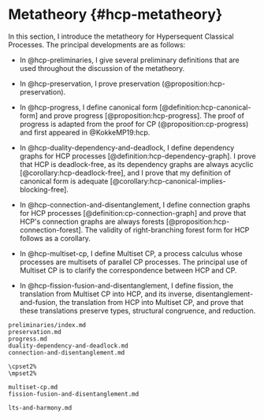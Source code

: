 # Metatheory {#hcp-metatheory}

In this section, I introduce the metatheory for Hypersequent Classical Processes.
The principal developments are as follows:

- In @hcp-preliminaries, I give several preliminary definitions that are used throughout the discussion of the metatheory.

- In @hcp-preservation, I prove preservation (@proposition:hcp-preservation).

- In @hcp-progress, I define canonical form [@definition:hcp-canonical-form] and prove progress [@proposition:hcp-progress].
  The proof of progress is adapted from the proof for CP (@proposition:cp-progress) and first appeared in @KokkeMP19:hcp.

- In @hcp-duality-dependency-and-deadlock, I define dependency graphs for HCP processes [@definition:hcp-dependency-graph].
  I prove that HCP is deadlock-free, as its dependency graphs are always acyclic [@corollary:hcp-deadlock-free], and I prove that my definition of canonical form is adequate [@corollary:hcp-canonical-implies-blocking-free].

- In @hcp-connection-and-disentanglement, I define connection graphs for HCP processes [@definition:cp-connection-graph] and prove that HCP's connection graphs are always forests [@proposition:hcp-connection-forest].
  The validity of right-branching forest form for HCP follows as a corollary.

- In @hcp-multiset-cp, I define Multiset CP, a process calculus whose processes are multisets of parallel CP processes. The principal use of Multiset CP is to clarify the correspondence between HCP and CP.

- In @hcp-fission-fusion-and-disentanglement, I define fission, the translation from Multiset CP into HCP, and its inverse, disentanglement-and-fusion, the translation from HCP into Multiset CP, and prove that these translations preserve types, structural congruence, and reduction.

```include
preliminaries/index.md
preservation.md
progress.md
duality-dependency-and-deadlock.md
connection-and-disentanglement.md
```

```{=latex}
\cpset2%
\mpset2%
```

```include
multiset-cp.md
fission-fusion-and-disentanglement.md
```

```include
lts-and-harmony.md
```
